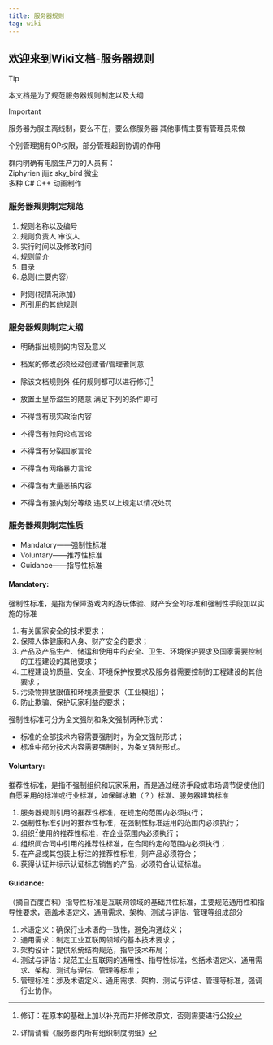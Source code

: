 ```yaml
---
title: 服务器规则
tag: wiki
---
```


## **欢迎来到Wiki文档-服务器规则**

> [!tip]
> 本文档是为了规范服务器规则制定以及大纲

> [!important]
> 服务器为服主离线制，要么不在，要么修服务器
> 其他事情主要有管理员来做

个别管理拥有OP权限，部分管理起到协调的作用

群内明确有电脑生产力的人员有：  
Ziphyrien jljjz sky_bird 微尘  
多种 C# C++ 动画制作

### 服务器规则制定规范

1. 规则名称以及编号
2. 规则负责人 审议人
3. 实行时间以及修改时间
4. 规则简介
5. 目录
6. 总则(主要内容)
- 附则(视情况添加)
- 所引用的其他规则

### 服务器规则制定大纲

- 明确指出规则的内容及意义
- 档案的修改必须经过创建者/管理者同意
- 除该文档规则外 任何规则都可以进行修订[^first]
- 放置土皇帝滋生的随意 满足下列的条件即可

- 不得含有现实政治内容
- 不得含有倾向论点言论
- 不得含有分裂国家言论
- 不得含有网络暴力言论
- 不得含有大量恶搞内容
- 不得含有服内划分等级
违反以上规定以情况处罚

### 服务器规则制定性质

- Mandatory——强制性标准
- Voluntary——推荐性标准
- Guidance——指导性标准

#### Mandatory:  
强制性标准，是指为保障游戏内的游玩体验、财产安全的标准和强制性手段加以实施的标准  
1. 有关国家安全的技术要求；
2. 保障人体健康和人身、财产安全的要求；
3. 产品及产品生产、储运和使用中的安全、卫生、环境保护要求及国家需要控制的工程建设的其他要求；
4. 工程建设的质量、安全、环境保护按要求及服务器需要控制的工程建设的其他要求；
5. 污染物排放限值和环境质量要求（工业模组）；
6. 防止欺骗、保护玩家利益的要求；

强制性标准可分为全文强制和条文强制两种形式：
- 标准的全部技术内容需要强制时，为全文强制形式；
- 标准中部分技术内容需要强制时，为条文强制形式。


#### Voluntary:  
推荐性标准，是指不强制组织和玩家采用，而是通过经济手段或市场调节促使他们自愿采用的标准或行业标准，如保鲜冰箱（？）标准、服务器建筑标准  
1. 服务器规则引用的推荐性标准，在规定的范围内必须执行；
2. 强制性标准引用的推荐性标准，在强制性标准适用的范围内必须执行；
3. 组织[^second]使用的推荐性标准，在企业范围内必须执行；
4. 组织间合同中引用的推荐性标准，在合同约定的范围内必须执行；
5. 在产品或其包装上标注的推荐性标准，则产品必须符合；
6. 获得认证并标示认证标志销售的产品，必须符合认证标准。


#### Guidance:  
（摘自百度百科）指导性标准是互联网领域的基础共性标准，主要规范通用性和指导性要求，涵盖术语定义、通用需求、架构、测试与评估、管理等组成部分  
1. 术语定义：确保行业术语的一致性，避免沟通歧义；
2. 通用需求：制定工业互联网领域的基本技术要求；
3. 架构设计：提供系统结构规范，指导技术布局；
4. 测试与评估：规范工业互联网的通用性、指导性标准，包括术语定义、通用需求、架构、测试与评估、管理等标准；
5. 管理标准：涉及术语定义、通用需求、架构、测试与评估、管理等标准，强调行业协作。


[^first]: 修订：在原本的基础上加以补充而并非修改原文，否则需要进行公投
[^second]: 详情请看《服务器内所有组织制度明细》
